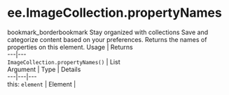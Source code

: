  
#  ee.ImageCollection.propertyNames
bookmark_borderbookmark Stay organized with collections  Save and categorize content based on your preferences.
Returns the names of properties on this element.
Usage | Returns  
---|---  
`ImageCollection.propertyNames()` | List  
Argument | Type | Details  
---|---|---  
this: `element` | Element |   
